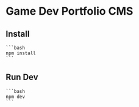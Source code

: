 # Game Dev Portfolio CMS

## Install

    ```bash
    npm install
    ```

## Run Dev

    ```bash
    npm dev
    ```

